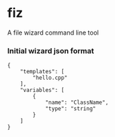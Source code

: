 # fiz
A file wizard command line tool

### Initial wizard json format

```
{
    "templates": [
        "hello.cpp"
    ],
    "variables": [
        {
            "name": "ClassName",
            "type": "string"
        }
    ]
}
```
